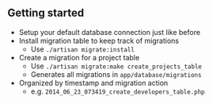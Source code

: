 Getting started
---------------
- Setup your default database connection just like before
- Install migration table to keep track of migrations
  - Use `./artisan migrate:install`
- Create a migration for a project table
  - Use `./artisan migrate:make create_projects_table`
  - Generates all migrations in `app/database/migrations`
- Organized by timestamp and migration action
  - e.g. `2014_06_23_073419_create_developers_table.php`
